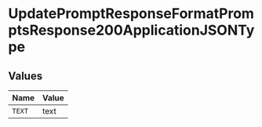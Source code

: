 # UpdatePromptResponseFormatPromptsResponse200ApplicationJSONType


## Values

| Name   | Value  |
| ------ | ------ |
| `TEXT` | text   |